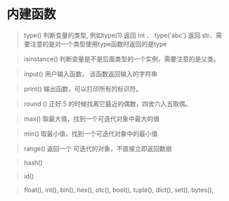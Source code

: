 # 内建函数
> type()  判断变量的类型,  例如type(1) 返回 int 、 type('abc') 返回 str、需要注意的是对一个类型使用type函数时返回的是type

> isinstance() 判断变量是不是后面类型的一个实例，需要注意的是父类。

> input() 用户输入函数， 该函数返回输入的字符串

> print() 输出函数，可以打印所有的标识符。

> round () 正好.5 的时候找离它最近的偶数，四舍六入五取偶。

> max() 取最大值，找到一个可迭代对象中最大的值

> min() 取最小值，找到一个可迭代对象中的最小值

> range() 返回一个 可迭代的对象，不直接立即返回数据

> hash()

> id()

>  float(),   int(),  bin(), hex(), otc(), bool(),  tuple(),  dict(),  set(), bytes(),  
<!--stackedit_data:
eyJoaXN0b3J5IjpbMTkyNjkxNDI1MCw0NzUxMzIzNDcsLTQ5ND
kzOTAzMSwtMTUyNjY2MDQwLC00MjI3ODEwNTQsNzM0OTcwMjMw
LDczNDk3MDIzMCwtNjQyNDc0MTUyLDEzMzQxNTE5NywxMjQ4Nj
U2MTQwLDE2MjAzODU3ODMsMjQ5NzU5NzAxXX0=
-->